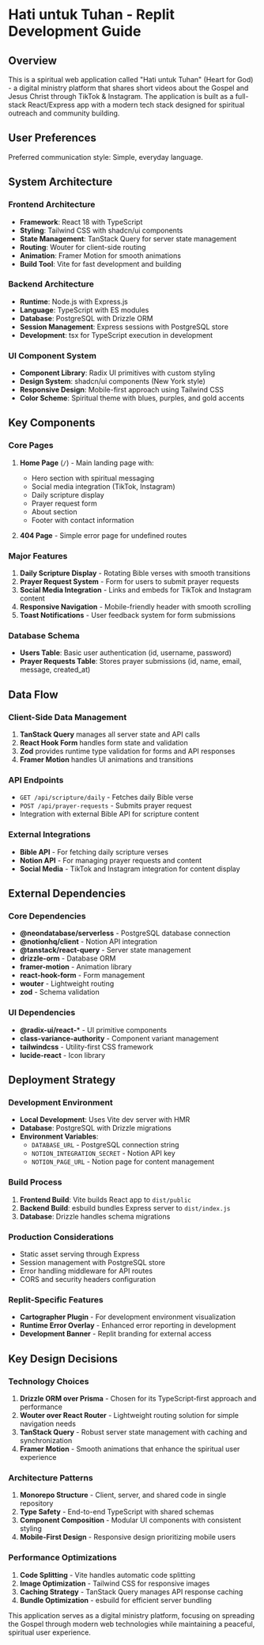 # Hati untuk Tuhan - Replit Development Guide

## Overview

This is a spiritual web application called "Hati untuk Tuhan" (Heart for God) - a digital ministry platform that shares short videos about the Gospel and Jesus Christ through TikTok & Instagram. The application is built as a full-stack React/Express app with a modern tech stack designed for spiritual outreach and community building.

## User Preferences

Preferred communication style: Simple, everyday language.

## System Architecture

### Frontend Architecture
- **Framework**: React 18 with TypeScript
- **Styling**: Tailwind CSS with shadcn/ui components
- **State Management**: TanStack Query for server state management
- **Routing**: Wouter for client-side routing
- **Animation**: Framer Motion for smooth animations
- **Build Tool**: Vite for fast development and building

### Backend Architecture
- **Runtime**: Node.js with Express.js
- **Language**: TypeScript with ES modules
- **Database**: PostgreSQL with Drizzle ORM
- **Session Management**: Express sessions with PostgreSQL store
- **Development**: tsx for TypeScript execution in development

### UI Component System
- **Component Library**: Radix UI primitives with custom styling
- **Design System**: shadcn/ui components (New York style)
- **Responsive Design**: Mobile-first approach using Tailwind CSS
- **Color Scheme**: Spiritual theme with blues, purples, and gold accents

## Key Components

### Core Pages
1. **Home Page** (`/`) - Main landing page with:
   - Hero section with spiritual messaging
   - Social media integration (TikTok, Instagram)
   - Daily scripture display
   - Prayer request form
   - About section
   - Footer with contact information

2. **404 Page** - Simple error page for undefined routes

### Major Features
1. **Daily Scripture Display** - Rotating Bible verses with smooth transitions
2. **Prayer Request System** - Form for users to submit prayer requests
3. **Social Media Integration** - Links and embeds for TikTok and Instagram content
4. **Responsive Navigation** - Mobile-friendly header with smooth scrolling
5. **Toast Notifications** - User feedback system for form submissions

### Database Schema
- **Users Table**: Basic user authentication (id, username, password)
- **Prayer Requests Table**: Stores prayer submissions (id, name, email, message, created_at)

## Data Flow

### Client-Side Data Management
1. **TanStack Query** manages all server state and API calls
2. **React Hook Form** handles form state and validation
3. **Zod** provides runtime type validation for forms and API responses
4. **Framer Motion** handles UI animations and transitions

### API Endpoints
- `GET /api/scripture/daily` - Fetches daily Bible verse
- `POST /api/prayer-requests` - Submits prayer request
- Integration with external Bible API for scripture content

### External Integrations
- **Bible API** - For fetching daily scripture verses
- **Notion API** - For managing prayer requests and content
- **Social Media** - TikTok and Instagram integration for content display

## External Dependencies

### Core Dependencies
- **@neondatabase/serverless** - PostgreSQL database connection
- **@notionhq/client** - Notion API integration
- **@tanstack/react-query** - Server state management
- **drizzle-orm** - Database ORM
- **framer-motion** - Animation library
- **react-hook-form** - Form management
- **wouter** - Lightweight routing
- **zod** - Schema validation

### UI Dependencies
- **@radix-ui/react-*** - UI primitive components
- **class-variance-authority** - Component variant management
- **tailwindcss** - Utility-first CSS framework
- **lucide-react** - Icon library

## Deployment Strategy

### Development Environment
- **Local Development**: Uses Vite dev server with HMR
- **Database**: PostgreSQL with Drizzle migrations
- **Environment Variables**: 
  - `DATABASE_URL` - PostgreSQL connection string
  - `NOTION_INTEGRATION_SECRET` - Notion API key
  - `NOTION_PAGE_URL` - Notion page for content management

### Build Process
1. **Frontend Build**: Vite builds React app to `dist/public`
2. **Backend Build**: esbuild bundles Express server to `dist/index.js`
3. **Database**: Drizzle handles schema migrations

### Production Considerations
- Static asset serving through Express
- Session management with PostgreSQL store
- Error handling middleware for API routes
- CORS and security headers configuration

### Replit-Specific Features
- **Cartographer Plugin** - For development environment visualization
- **Runtime Error Overlay** - Enhanced error reporting in development
- **Development Banner** - Replit branding for external access

## Key Design Decisions

### Technology Choices
1. **Drizzle ORM over Prisma** - Chosen for its TypeScript-first approach and performance
2. **Wouter over React Router** - Lightweight routing solution for simple navigation needs
3. **TanStack Query** - Robust server state management with caching and synchronization
4. **Framer Motion** - Smooth animations that enhance the spiritual user experience

### Architecture Patterns
1. **Monorepo Structure** - Client, server, and shared code in single repository
2. **Type Safety** - End-to-end TypeScript with shared schemas
3. **Component Composition** - Modular UI components with consistent styling
4. **Mobile-First Design** - Responsive design prioritizing mobile users

### Performance Optimizations
1. **Code Splitting** - Vite handles automatic code splitting
2. **Image Optimization** - Tailwind CSS for responsive images
3. **Caching Strategy** - TanStack Query manages API response caching
4. **Bundle Optimization** - esbuild for efficient server bundling

This application serves as a digital ministry platform, focusing on spreading the Gospel through modern web technologies while maintaining a peaceful, spiritual user experience.